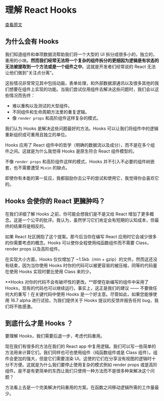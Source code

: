 # 理解 React Hooks

[查看原文](https://medium.com/@dan_abramov/making-sense-of-react-hooks-fdbde8803889)

## 为什么会有 Hooks

我们知道组件和单项数据流帮助我们将一个大型的 UI 拆分成很多小的，独立的，重用的小块。**然而我们经常无法将一个复杂的组件拆分的更细因为逻辑是有状态的无法被提取到一个方法或是一个组件之中**。这就是开发者们经常说的 React 无法让他们做到”关注点分离“。

这些情况非常常见其中包括动画，表单处理，和外部数据源通讯以及很多其他的我们想要在组件上实现的功能。当我们尝试仅用组件去解决这些问题时，我们会以这些情况而告终：

- 难以重构以及测试的大型组件。
- 不同组件和生命周期方法里的重复逻辑。
- 像 `render props` 和高阶组件这样复杂的模式。

我们认为 Hooks 是解决这些问题最好的方法。Hooks 可以让我们将组件中的逻辑重新组织成可重用且独立的单位。

Hooks 应用了 React 组件中的哲学（明确的数据流以及成分），而不是在多个组件之间。这就是为什么我觉得 Hooks 是原生符合 React 组件模型的。

不像 `render props` 和高阶组件这样的模式，Hooks 并不引入不必要的组件树嵌套，也不需要遭受 `Mixin` 的缺点。

即使你有本能的第一反应，我都鼓励你去公平的尝试和使用它，我觉得你会喜欢它的。

## Hooks 会使你的 React 更臃肿吗？

在我们详细了解 Hooks 之前，你可能会想我们是不是又给 React 增加了更多概念。这是一个公平的批评。我认为，虽然学习它们肯定会有短期的认知成本，但最终的结果将是相反的。

如果 React 社区拥抱了这个提案。那今后当你在编写 React 应用时它会减少很多的你需要考虑的概念。Hooks 可以使你全程使用纯函数组件而不需要 Class，render props 以及高阶组件。

在实现大小方面，Hooks 仅仅增加了 ~1.5kb（min + gzip）的文件。然而这还没有结束，因为当你使用 Hooks 时你的代码可以被更容易的被压缩，同等的代码量在使用 Hooks 实现时要比使用 Class 来的少。

**Hooks 对你的代码不会有破坏性的更改。**即使在新编写的组件中采用了 Hooks，现有的代码也可以继续运行。事实上，这正是我们的建议 —— 不要做任何大的重写！在关键代码中使用 Hooks 是一个好主意。尽管如此，如果您能够使用 16.7 alpha 进行试验，为我们提供关于 Hooks 提议的反馈并报告任何 bug，我们将不胜感激。

## 到底什么才是 Hooks ？

要理解 Hooks，我们需要后退一步，考虑代码重用。

现在我们有很多的方法在我们的 React app 中复用逻辑。我们可以写一些简单的方法用来计算它们。我们同样也可也使用组件（纯函数组件或是 Class 组件）。组件会更加的强大，但是它们需要渲染 UI。这使的它们在分享没有视图的逻辑时十分不方便。这就是为什么我们要停止使用复杂的模式例如 render props 或是高阶组件。是不是有更简单的东西让我们只使用一种方法而不是很多种来解决这个问题？

方法看上去是一个完美解决代码重用的方案。在函数之间移动逻辑所需的工作量最少。
